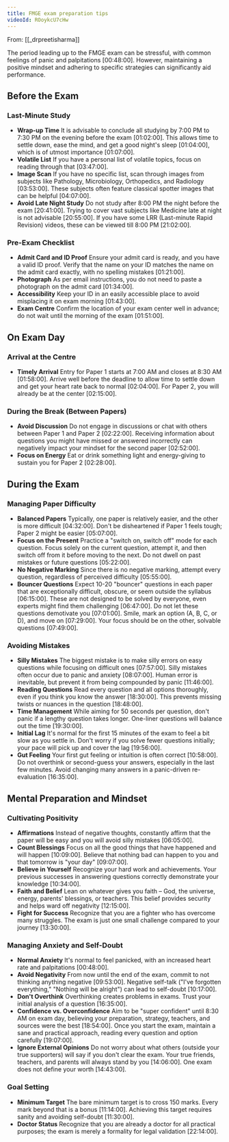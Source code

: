 ```yaml
---
title: FMGE exam preparation tips
videoId: ROoykcU7cHw
---
```


From: [[_drpreetisharma]] <br/> 

The period leading up to the FMGE exam can be stressful, with common feelings of panic and palpitations <a class="yt-timestamp" data-t="00:48:00">[00:48:00]</a>. However, maintaining a positive mindset and adhering to specific strategies can significantly aid performance.

## Before the Exam

### Last-Minute Study
*   **Wrap-up Time** It is advisable to conclude all studying by 7:00 PM to 7:30 PM on the evening before the exam <a class="yt-timestamp" data-t="01:02:00">[01:02:00]</a>. This allows time to settle down, ease the mind, and get a good night's sleep <a class="yt-timestamp" data-t="01:04:00">[01:04:00]</a>, which is of utmost importance <a class="yt-timestamp" data-t="01:07:00">[01:07:00]</a>.
*   **Volatile List** If you have a personal list of volatile topics, focus on reading through that <a class="yt-timestamp" data-t="03:47:00">[03:47:00]</a>.
*   **Image Scan** If you have no specific list, scan through images from subjects like Pathology, Microbiology, Orthopedics, and Radiology <a class="yt-timestamp" data-t="03:53:00">[03:53:00]</a>. These subjects often feature classical spotter images that can be helpful <a class="yt-timestamp" data-t="04:07:00">[04:07:00]</a>.
*   **Avoid Late Night Study** Do not study after 8:00 PM the night before the exam <a class="yt-timestamp" data-t="20:41:00">[20:41:00]</a>. Trying to cover vast subjects like Medicine late at night is not advisable <a class="yt-timestamp" data-t="20:55:00">[20:55:00]</a>. If you have some LRR (Last-minute Rapid Revision) videos, these can be viewed till 8:00 PM <a class="yt-timestamp" data-t="21:02:00">[21:02:00]</a>.

### Pre-Exam Checklist
*   **Admit Card and ID Proof** Ensure your admit card is ready, and you have a valid ID proof. Verify that the name on your ID matches the name on the admit card exactly, with no spelling mistakes <a class="yt-timestamp" data-t="01:21:00">[01:21:00]</a>.
*   **Photograph** As per email instructions, you do not need to paste a photograph on the admit card <a class="yt-timestamp" data-t="01:34:00">[01:34:00]</a>.
*   **Accessibility** Keep your ID in an easily accessible place to avoid misplacing it on exam morning <a class="yt-timestamp" data-t="01:43:00">[01:43:00]</a>.
*   **Exam Centre** Confirm the location of your exam center well in advance; do not wait until the morning of the exam <a class="yt-timestamp" data-t="01:51:00">[01:51:00]</a>.

## On Exam Day

### Arrival at the Centre
*   **Timely Arrival** Entry for Paper 1 starts at 7:00 AM and closes at 8:30 AM <a class="yt-timestamp" data-t="01:58:00">[01:58:00]</a>. Arrive well before the deadline to allow time to settle down and get your heart rate back to normal <a class="yt-timestamp" data-t="02:04:00">[02:04:00]</a>. For Paper 2, you will already be at the center <a class="yt-timestamp" data-t="02:15:00">[02:15:00]</a>.

### During the Break (Between Papers)
*   **Avoid Discussion** Do not engage in discussions or chat with others between Paper 1 and Paper 2 <a class="yt-timestamp" data-t="02:22:00">[02:22:00]</a>. Receiving information about questions you might have missed or answered incorrectly can negatively impact your mindset for the second paper <a class="yt-timestamp" data-t="02:52:00">[02:52:00]</a>.
*   **Focus on Energy** Eat or drink something light and energy-giving to sustain you for Paper 2 <a class="yt-timestamp" data-t="02:28:00">[02:28:00]</a>.

## During the Exam

### Managing Paper Difficulty
*   **Balanced Papers** Typically, one paper is relatively easier, and the other is more difficult <a class="yt-timestamp" data-t="04:32:00">[04:32:00]</a>. Don't be disheartened if Paper 1 feels tough; Paper 2 might be easier <a class="yt-timestamp" data-t="05:07:00">[05:07:00]</a>.
*   **Focus on the Present** Practice a "switch on, switch off" mode for each question. Focus solely on the current question, attempt it, and then switch off from it before moving to the next. Do not dwell on past mistakes or future questions <a class="yt-timestamp" data-t="05:22:00">[05:22:00]</a>.
*   **No Negative Marking** Since there is no negative marking, attempt every question, regardless of perceived difficulty <a class="yt-timestamp" data-t="05:55:00">[05:55:00]</a>.
*   **Bouncer Questions** Expect 10-20 "bouncer" questions in each paper that are exceptionally difficult, obscure, or seem outside the syllabus <a class="yt-timestamp" data-t="06:15:00">[06:15:00]</a>. These are not designed to be solved by everyone, even experts might find them challenging <a class="yt-timestamp" data-t="06:47:00">[06:47:00]</a>. Do not let these questions demotivate you <a class="yt-timestamp" data-t="07:01:00">[07:01:00]</a>. Smile, mark an option (A, B, C, or D), and move on <a class="yt-timestamp" data-t="07:29:00">[07:29:00]</a>. Your focus should be on the other, solvable questions <a class="yt-timestamp" data-t="07:49:00">[07:49:00]</a>.

### Avoiding Mistakes
*   **Silly Mistakes** The biggest mistake is to make silly errors on easy questions while focusing on difficult ones <a class="yt-timestamp" data-t="07:57:00">[07:57:00]</a>. Silly mistakes often occur due to panic and anxiety <a class="yt-timestamp" data-t="08:07:00">[08:07:00]</a>. Human error is inevitable, but prevent it from being compounded by panic <a class="yt-timestamp" data-t="11:46:00">[11:46:00]</a>.
*   **Reading Questions** Read every question and all options thoroughly, even if you think you know the answer <a class="yt-timestamp" data-t="18:30:00">[18:30:00]</a>. This prevents missing twists or nuances in the question <a class="yt-timestamp" data-t="18:48:00">[18:48:00]</a>.
*   **Time Management** While aiming for 50 seconds per question, don't panic if a lengthy question takes longer. One-liner questions will balance out the time <a class="yt-timestamp" data-t="19:30:00">[19:30:00]</a>.
*   **Initial Lag** It's normal for the first 15 minutes of the exam to feel a bit slow as you settle in. Don't worry if you solve fewer questions initially; your pace will pick up and cover the lag <a class="yt-timestamp" data-t="19:56:00">[19:56:00]</a>.
*   **Gut Feeling** Your first gut feeling or intuition is often correct <a class="yt-timestamp" data-t="10:58:00">[10:58:00]</a>. Do not overthink or second-guess your answers, especially in the last few minutes. Avoid changing many answers in a panic-driven re-evaluation <a class="yt-timestamp" data-t="16:35:00">[16:35:00]</a>.

## Mental Preparation and Mindset

### Cultivating Positivity
*   **Affirmations** Instead of negative thoughts, constantly affirm that the paper will be easy and you will avoid silly mistakes <a class="yt-timestamp" data-t="06:05:00">[06:05:00]</a>.
*   **Count Blessings** Focus on all the good things that have happened and will happen <a class="yt-timestamp" data-t="10:09:00">[10:09:00]</a>. Believe that nothing bad can happen to you and that tomorrow is "your day" <a class="yt-timestamp" data-t="09:07:00">[09:07:00]</a>.
*   **Believe in Yourself** Recognize your hard work and achievements. Your previous successes in answering questions correctly demonstrate your knowledge <a class="yt-timestamp" data-t="10:34:00">[10:34:00]</a>.
*   **Faith and Belief** Lean on whatever gives you faith – God, the universe, energy, parents' blessings, or teachers. This belief provides security and helps ward off negativity <a class="yt-timestamp" data-t="12:15:00">[12:15:00]</a>.
*   **Fight for Success** Recognize that you are a fighter who has overcome many struggles. The exam is just one small challenge compared to your journey <a class="yt-timestamp" data-t="13:30:00">[13:30:00]</a>.

### Managing Anxiety and Self-Doubt
*   **Normal Anxiety** It's normal to feel panicked, with an increased heart rate and palpitations <a class="yt-timestamp" data-t="00:48:00">[00:48:00]</a>.
*   **Avoid Negativity** From now until the end of the exam, commit to not thinking anything negative <a class="yt-timestamp" data-t="09:53:00">[09:53:00]</a>. Negative self-talk ("I've forgotten everything," "Nothing will be alright") can lead to self-doubt <a class="yt-timestamp" data-t="10:17:00">[10:17:00]</a>.
*   **Don't Overthink** Overthinking creates problems in exams. Trust your initial analysis of a question <a class="yt-timestamp" data-t="16:35:00">[16:35:00]</a>.
*   **Confidence vs. Overconfidence** Aim to be "super confident" until 8:30 AM on exam day, believing your preparation, strategy, teachers, and sources were the best <a class="yt-timestamp" data-t="18:54:00">[18:54:00]</a>. Once you start the exam, maintain a sane and practical approach, reading every question and option carefully <a class="yt-timestamp" data-t="19:07:00">[19:07:00]</a>.
*   **Ignore External Opinions** Do not worry about what others (outside your true supporters) will say if you don't clear the exam. Your true friends, teachers, and parents will always stand by you <a class="yt-timestamp" data-t="14:06:00">[14:06:00]</a>. One exam does not define your worth <a class="yt-timestamp" data-t="14:43:00">[14:43:00]</a>.

### Goal Setting
*   **Minimum Target** The bare minimum target is to cross 150 marks. Every mark beyond that is a bonus <a class="yt-timestamp" data-t="11:14:00">[11:14:00]</a>. Achieving this target requires sanity and avoiding self-doubt <a class="yt-timestamp" data-t="11:30:00">[11:30:00]</a>.
*   **Doctor Status** Recognize that you are already a doctor for all practical purposes; the exam is merely a formality for legal validation <a class="yt-timestamp" data-t="22:14:00">[22:14:00]</a>.
